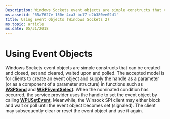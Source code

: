 ```yaml
---
Description: Windows Sockets event objects are simple constructs that can be created and closed, set and cleared, waited upon and polled.
ms.assetid: '65a7627e-150e-4ca3-bc17-d2b380ee02d1'
title: Using Event Objects (Windows Sockets 2)
ms.topic: article
ms.date: 05/31/2018
---
```


# Using Event Objects

Windows Sockets event objects are simple constructs that can be created and closed, set and cleared, waited upon and polled. The accepted model is for clients to create an event object and supply the handle as a parameter (or as a component of a parameter structure) in functions such as [**WSPSend**](https://msdn.microsoft.com/library/ms742292(v=VS.85).aspx) and [**WSPEventSelect**](https://msdn.microsoft.com/library/ms742276(v=VS.85).aspx). When the nominated condition has occurred, the service provider uses the handle to set the event object by calling [**WPUSetEvent**](/windows/desktop/api/Ws2spi/nf-ws2spi-wpusetevent). Meanwhile, the Winsock SPI client may either block and wait or poll until the event object becomes set (signaled). The client may subsequently clear or reset the event object and use it again.

 

 




